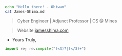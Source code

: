  
```sh
echo "Hello there! - Obiwan"
cat James-Shima.md
```
> Cyber Engineer | Adjunct Professor | CS @ Mines

> Website <a href="https://jamesshima.com">jamesshima.com</a>

- Yours Truly,
```python
import re; re.compile("(<3)?|(</3)+")
```
